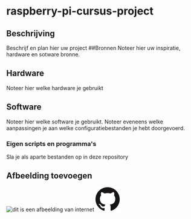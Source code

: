 # raspberry-pi-cursus-project
## Beschrijving
Beschrijf en plan hier uw project
##Bronnen
Noteer hier uw inspiratie, hardware en sotware bronne.
## Hardware
Noteer hier welke hardware je gebruikt
## Software
Noteer hier welke software je gebruikt.
Noteer eveneens welke aanpassingen je aan welke configuratiebestanden je hebt doorgevoerd.
### Eigen scripts en programma's
Sla je als aparte bestanden op in deze repository
## Afbeelding toevoegen
![dit is een afbeelding van internet](https://myoctocat.com/assets/images/base-octocat.svg)
![dit is een afbeelding uit onze image map](images/Github-Mark-64px.png)
